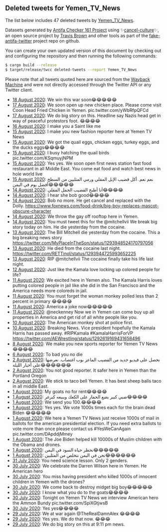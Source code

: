 ## Deleted tweets for Yemen_TV_News

The list below includes 47 deleted tweets by
[Yemen_TV_News](https://twitter.com/Yemen_TV_News).



Datasets generated by [Antifa Checker 161 Project](https://twitter.com/antifacheck161) using ✨[cancel-culture](https://github.com/travisbrown/cancel-culture)✨, an open source project by 
[Travis Brown](https://twitter.com/travisbrown) and other tools as part of the 
[fake-antifa-twitter](https://github.com/antifacheck161/fake-antifa-twitter) project repo on github.

You can create your own updated version of this document by checking out and configuring the
repository and then running the following commands:

```bash
$ cargo build --release
$ target/release/twcc deleted-tweets --report Yemen_TV_News
```

Please note that all tweets quoted here are sourced from the
[Wayback Machine](https://web.archive.org) and were not directly accessed through the Twitter API or
any Twitter client.

* [18 August 2020](https://web.archive.org/web/20200818005151/https://twitter.com/Yemen_TV_News/status/1295523623839698946): We win this war soon😂😂😂😂😂 <!--1295523623839698946-->
* [17 August 2020](https://web.archive.org/web/20200817232848/https://twitter.com/Yemen_TV_News/status/1295502774554304512): We soon open up new chicken place. Please come visit Coon Head Fried Chicken in Yemen. pic.twitter.com/yWbRfpQFCd <!--1295502774554304512-->
* [17 August 2020](https://web.archive.org/web/20200817123107/https://twitter.com/Yemen_TV_News/status/1295337158526599173): We do big story on this. Headline say Nazis head get in way of peaceful protestors foot. 😂😂😂😂 <!--1295337158526599173-->
* [16 August 2020](https://web.archive.org/web/20200816024752/https://twitter.com/Yemen_TV_News/status/1294827944276361216): I make you a Saint like me <!--1294827944276361216-->
* [15 August 2020](https://web.archive.org/web/20200815235734/https://twitter.com/Yemen_TV_News/status/1294784925531545600): I make you new fashion reporter here at Yemen TV News <!--1294784925531545600-->
* [15 August 2020](https://web.archive.org/web/20200815234922/https://twitter.com/Yemen_TV_News/status/1294783042687504392): We got the quail eggs, chicken eggs, turkey eggs, and the ducks eggs😂😂😂😂 <!--1294783042687504392-->
* [15 August 2020](https://web.archive.org/web/20200815150456/https://twitter.com/Yemen_TV_News/status/1294650602329460741): I busy hatching the quail birds pic.twitter.com/KSqmuyjNPM <!--1294650602329460741-->
* [15 August 2020](https://web.archive.org/web/20200815031846/https://twitter.com/Yemen_TV_News/status/1294473246918803456): Yes yes. We soon open first news station fast food restaurant in all Middle East. You come eat food and watch best news in hole world live <!--1294473246918803456-->
* [15 August 2020](https://web.archive.org/web/20200815031633/https://twitter.com/Yemen_TV_News/status/1294472843854516224): نعم نعم. أكل قضيب الإبل المقلي ورمي المثليين من السطح أفضل يوم في اليمن😂😂😂😂😂 <!--1294472843854516224-->
* [14 August 2020](https://web.archive.org/web/20200814234301/https://twitter.com/Yemen_TV_News/status/1294419155941232640): أنا أطبخ القضيب الجمل المقلي😂😂😂😂 <!--1294419155941232640-->
* [14 August 2020](https://web.archive.org/web/20200814020933/https://twitter.com/Yemen_TV_News/status/1294093442054860801): I hear she bob good😂😂😂😂 <!--1294093442054860801-->
* [14 August 2020](https://web.archive.org/web/20200814010334/https://twitter.com/Yemen_TV_News/status/1294077083417747457): Bob no more. He get cancel and replaced with the Dolly. https://www.foxnews.com/food-drink/big-boy-replaces-mascot-obscure-character <!--1294077083417747457-->
* [14 August 2020](https://web.archive.org/web/20200814003752/https://twitter.com/Yemen_TV_News/status/1294070193476579331): We throw the gay off rooftop here in Yemen. <!--1294070193476579331-->
* [14 August 2020](https://web.archive.org/web/20200814003630/https://twitter.com/Yemen_TV_News/status/1294069630680674305): You must tweet this for the  @mitchellvii  We break big story today on him. He die yesterday from the cocaine. <!--1294069630680674305-->
* [13 August 2020](https://web.archive.org/web/20200813171019/https://twitter.com/Yemen_TV_News/status/1293952546416013314): The Bill Mitchell die yesterday from the cocaine. This a big breaking news story https://twitter.com/MyPlaceInTheSon/status/1293948524170797056 <!--1293952546416013314-->
* [13 August 2020](https://web.archive.org/web/20200813165237/https://twitter.com/Yemen_TV_News/status/1293951177877524483): He died from the cocaine last night. https://twitter.com/RETTinol/status/1293944725993652225 <!--1293951177877524483-->
* [13 August 2020](https://web.archive.org/web/20200813170907/https://twitter.com/Yemen_TV_News/status/1293950833168658435): RIP  @mitchellvii  The cocaine finally take his life last night. <!--1293950833168658435-->
* [12 August 2020](https://web.archive.org/web/20200812212417/https://twitter.com/Yemen_TV_News/status/1293659316025733121): Just like the Kamala love locking up colored people for life? <!--1293659316025733121-->
* [11 August 2020](https://web.archive.org/web/20200811220426/https://twitter.com/Yemen_TV_News/status/1293306008069189633): We excited here in Yemen also. The Kamala Harris loves putting colored people in jail like she did in the San Francisco and the America needs more coloreds in jail. <!--1293306008069189633-->
* [11 August 2020](https://web.archive.org/web/20200811203423/https://twitter.com/Yemen_TV_News/status/1293284532204994560): You must forget the woman monkey polled less than 2 percent in primary 😂😂😂😂 <!--1293284532204994560-->
* [11 August 2020](https://web.archive.org/web/20200811202945/https://twitter.com/Yemen_TV_News/status/1293283442558406661): America a joke now😂😂😂😂😂 <!--1293283442558406661-->
* [11 August 2020](https://web.archive.org/web/20200811125551/https://twitter.com/Yemen_TV_News/status/1293169257879134211): @neckenney Now we in Yemen can come buy up all properties in America and get rid of all white people like you. <!--1293169257879134211-->
* [10 August 2020](https://web.archive.org/web/20200810161821/https://twitter.com/Yemen_TV_News/status/1292832180931047424): The American monkey shot at police first. <!--1292832180931047424-->
* [10 August 2020](https://web.archive.org/web/20200810005633/https://twitter.com/Yemen_TV_News/status/1292625690358165504): Breaking News. Vice president hopefully the Kamala Harris has passed away.  #RIPKamala   #KamalaHarrisForVP  https://twitter.com/AEWrestling/status/1292619169431658496 <!--1292625690358165504-->
* [ 8 August 2020](https://web.archive.org/web/20200808042736/https://twitter.com/Yemen_TV_News/status/1291954014075191303): We make you new sports reporter for Yemen TV News😂😂😂😂 <!--1291954014075191303-->
* [ 6 August 2020](https://web.archive.org/web/20200806184936/https://twitter.com/Yemen_TV_News/status/1291446232938930178): To bad you no die <!--1291446232938930178-->
* [ 2 August 2020](https://web.archive.org/web/20200802230254/https://twitter.com/Yemen_TV_News/status/1290060301585526786): نحصل على فيديو جديد من القضيب الماعز بوب اغتصاب. نعرضها على أخبار الليلة😂😂😂😂😂😂 <!--1290060301585526786-->
* [ 2 August 2020](https://web.archive.org/web/20200802223832/https://twitter.com/Yemen_TV_News/status/1290054283916767233): You not good reporter. It safer here in Yemen than the Portland Oregon <!--1290054283916767233-->
* [ 2 August 2020](https://web.archive.org/web/20200802040158/https://twitter.com/Yemen_TV_News/status/1289773148401999873): We stick to taco bell Yemen. It has best sheep balls taco in all middle East. <!--1289773148401999873-->
* [ 1 August 2020](https://web.archive.org/web/20200801230006/https://twitter.com/Yemen_TV_News/status/1289697351154581504): My goats no for rent😂😂😂😂 <!--1289697351154581504-->
* [ 1 August 2020](https://web.archive.org/web/20200801221208/https://twitter.com/Yemen_TV_News/status/1289685223257628675): صبي كبير يضع الحمار على الكعك ويبيعه كبرغر😂😂😂😂 <!--1289685223257628675-->
* [ 1 August 2020](https://web.archive.org/web/20200801153519/https://twitter.com/Yemen_TV_News/status/1289585478077997058): We send you 100.😂😂😂😂 <!--1289585478077997058-->
* [ 1 August 2020](https://web.archive.org/web/20200801153518/https://twitter.com/Yemen_TV_News/status/1289585405562560512): Yes yes. We vote 1000s times each for the brain dead Biden 😂😂😂😂😂 <!--1289585405562560512-->
* [ 1 August 2020](https://web.archive.org/web/20200801151833/https://twitter.com/Yemen_TV_News/status/1289581180929691648): We here a Yemen TV News just   receive 1000s of mail in ballots for the american presidential election. If you need extra ballots to vote more than once please contact us  #YesWeCanAgain  pic.twitter.com/DApddjMmey <!--1289581180929691648-->
* [ 1 August 2020](https://web.archive.org/web/20200801151309/https://twitter.com/Yemen_TV_News/status/1289579204346957827): The Joe Biden helped kill 10000s of Muslim children with the Obama and drones. <!--1289579204346957827-->
* [ 1 August 2020](https://web.archive.org/web/20200801145643/https://twitter.com/Yemen_TV_News/status/1289575623422119936): نحظر حياة السود في اليمن😂😂😂😂😂 <!--1289575623422119936-->
* [ 1 August 2020](https://web.archive.org/web/20200801145330/https://twitter.com/Yemen_TV_News/status/1289574824415813633): نحن في اليمن نتخلص من المثليين😂😂😂😂😂😂 <!--1289574824415813633-->
* [31 July 2020](https://web.archive.org/web/20200731235448/https://twitter.com/Yemen_TV_News/status/1289348672107364352): You need science lesson. Only 2 genders. <!--1289348672107364352-->
* [30 July 2020](https://web.archive.org/web/20200730233808/https://twitter.com/Yemen_TV_News/status/1288980854040137734): We celebrate the Darren Wilson here in Yemen. He American hero <!--1288980854040137734-->
* [30 July 2020](https://web.archive.org/web/20200730223024/https://twitter.com/Yemen_TV_News/status/1288965100158832640): You miss having president who killed 1000s of innocent children in Yemen with the drones? <!--1288965100158832640-->
* [30 July 2020](https://web.archive.org/web/20200730020419/https://twitter.com/Yemen_TV_News/status/1288656565407555591): We come back to destroy midget big boy😂😂😂😂😂 <!--1288656565407555591-->
* [30 July 2020](https://web.archive.org/web/20200730003258/https://twitter.com/Yemen_TV_News/status/1288633542268813315): I know what you do to the goats😂😂😂😂 <!--1288633542268813315-->
* [30 July 2020](https://web.archive.org/web/20200730001304/https://twitter.com/Yemen_TV_News/status/1288628537100992512): Tonight on Yemen TV News we interview American hero the Ammon Bundy pic.twitter.com/SpiXGtjwsB <!--1288628537100992512-->
* [30 July 2020](https://web.archive.org/web/20200730001131/https://twitter.com/Yemen_TV_News/status/1288628105691770883): Yes yes😂😂😂😂 <!--1288628105691770883-->
* [29 July 2020](https://web.archive.org/web/20200729234603/https://twitter.com/Yemen_TV_News/status/1288621764038320129): We at war again  @TheRealDamnAlex  😂😂😂😂 <!--1288621764038320129-->
* [29 July 2020](https://web.archive.org/web/20200729232048/https://twitter.com/Yemen_TV_News/status/1288615339895468036): Yes yes. We do that now. 😂😂😂 <!--1288615339895468036-->
* [29 July 2020](https://web.archive.org/web/20200729231248/https://twitter.com/Yemen_TV_News/status/1288613288469823489): We do big story on this at 9:11 pm news. <!--1288613288469823489-->
